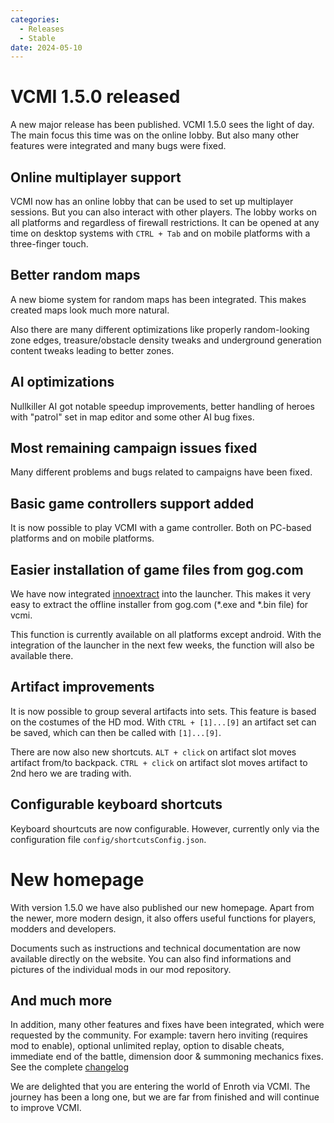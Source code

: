 ```yaml
---
categories:
  - Releases
  - Stable
date: 2024-05-10
---
```


# VCMI 1.5.0 released

A new major release has been published. VCMI 1.5.0 sees the light of day. The main focus this time was on the online lobby. But also many other features were integrated and many bugs were fixed.

<!-- more -->

## Online multiplayer support
VCMI now has an online lobby that can be used to set up multiplayer sessions. But you can also interact with other players. The lobby works on all platforms and regardless of firewall restrictions. It can be opened at any time on desktop systems with `CTRL + Tab` and on mobile platforms with a three-finger touch.

## Better random maps
A new biome system for random maps has been integrated. This makes created maps look much more natural.

Also there are many different optimizations like properly random-looking zone edges, treasure/obstacle density tweaks and underground generation content tweaks leading to better zones.

## AI optimizations
Nullkiller AI got notable speedup improvements, better handling of heroes with "patrol" set in map editor and some other AI bug fixes.

## Most remaining campaign issues fixed
Many different problems and bugs related to campaigns have been fixed.

## Basic game controllers support added
It is now possible to play VCMI with a game controller. Both on PC-based platforms and on mobile platforms.

## Easier installation of game files from gog.com
We have now integrated [innoextract](https://github.com/dscharrer/innoextract) into the launcher. This makes it very easy to extract the offline installer from gog.com (*.exe and *.bin file) for vcmi.

This function is currently available on all platforms except android. With the integration of the launcher in the next few weeks, the function will also be available there.

## Artifact improvements
It is now possible to group several artifacts into sets. This feature is based on the costumes of the HD mod. With `CTRL + [1]...[9]` an artifact set can be saved, which can then be called with `[1]...[9]`.

There are now also new shortcuts. `ALT + click` on artifact slot moves artifact from/to backpack. `CTRL + click` on artifact slot moves artifact to 2nd hero we are trading with.

## Configurable keyboard shortcuts
Keyboard shourtcuts are now configurable. However, currently only via the configuration file `config/shortcutsConfig.json`.

# New homepage
With version 1.5.0 we have also published our new homepage. Apart from the newer, more modern design, it also offers useful functions for players, modders and developers.

Documents such as instructions and technical documentation are now available directly on the website. You can also find informations and pictures of the individual mods in our mod repository.

## And much more
In addition, many other features and fixes have been integrated, which were requested by the community. For example: tavern hero inviting (requires mod to enable), optional unlimited replay, option to disable cheats, immediate end of the battle, dimension door & summoning mechanics fixes. See the complete [changelog](https://github.com/vcmi/vcmi/blob/master/ChangeLog.md#145---150)

We are delighted that you are entering the world of Enroth via VCMI. The journey has been a long one, but we are far from finished and will continue to improve VCMI.